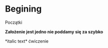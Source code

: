 # Begining
Początki<p>
  <b>Założenie jest jedno nie poddamy się za szybko</b>
<p>*italic text* ćwiczenie<p>
